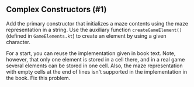 ## Complex Constructors (#1)

Add the primary constructor that initializes a maze contents using 
the maze representation in a string.
Use the auxiliary function `createGameElement()` (defined in `GameElements.kt`)
to create an element by using a given character.

For a start, you can reuse the implementation given in book text.
Note, however, that only one element is stored in a cell there, and in a real
game several elements can be stored in one cell. Also, the maze representation
with empty cells at the end of lines isn't supported in the implementation
in the book. Fix this problem. 
  